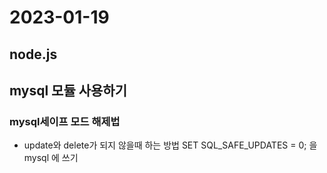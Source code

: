2023-01-19
===========================
## node.js

## mysql 모듈 사용하기

### mysql세이프 모드 해제법
- update와 delete가 되지 않을때 하는 방법
SET SQL_SAFE_UPDATES = 0; 을 mysql 에 쓰기